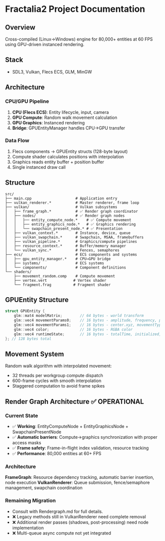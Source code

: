 # Fractalia2 Project Documentation

## Overview
Cross-compiled (Linux→Windows) engine for 80,000+ entities at 60 FPS using GPU-driven instanced rendering.

## Stack
- SDL3, Vulkan, Flecs ECS, GLM, MinGW

## Architecture

### CPU/GPU Pipeline
1. **CPU (Flecs ECS)**: Entity lifecycle, input, camera
2. **GPU Compute**: Random walk movement calculation  
3. **GPU Graphics**: Instanced rendering
4. **Bridge**: GPUEntityManager handles CPU→GPU transfer

### Data Flow
1. Flecs components → GPUEntity structs (128-byte layout)
2. Compute shader calculates positions with interpolation  
3. Graphics reads entity buffer + position buffer
4. Single instanced draw call

## Structure
```
src/
├── main.cpp                    # Application entry
├── vulkan_renderer.*           # Master renderer, frame loop
├── vulkan/                     # Vulkan subsystems
│   ├── frame_graph.*           # ✅ Render graph coordinator
│   ├── nodes/                  # ✅ Render graph nodes
│   │   ├── entity_compute_node.*    # ✅ Compute movement
│   │   ├── entity_graphics_node.*   # ✅ Graphics rendering
│   │   └── swapchain_present_node.* # ✅ Presentation
│   ├── vulkan_context.*        # Instance, device, queue
│   ├── vulkan_swapchain.*      # Swapchain, MSAA, framebuffers
│   ├── vulkan_pipeline.*       # Graphics/compute pipelines
│   ├── resource_context.*      # Buffer/memory manager
│   └── vulkan_sync.*           # Fences, semaphores
├── ecs/                        # ECS components and systems
│   ├── gpu_entity_manager.*    # CPU→GPU bridge
│   ├── systems/                # ECS systems
│   └── components/             # Component definitions
└── shaders/
    ├── movement_random.comp    # Compute movement
    ├── vertex.vert            # Vertex shader
    └── fragment.frag          # Fragment shader
```


## GPUEntity Structure
```cpp
struct GPUEntity {
    glm::mat4 modelMatrix;        // 64 bytes - world transform
    glm::vec4 movementParams0;    // 16 bytes - amplitude, frequency, phase, timeOffset  
    glm::vec4 movementParams1;    // 16 bytes - center.xyz, movementType
    glm::vec4 color;              // 16 bytes - RGBA color
    glm::vec4 runtimeState;       // 16 bytes - totalTime, initialized, stateTimer, entityState
}; // 128 bytes total
```

## Movement System
Random walk algorithm with interpolated movement:
- 32 threads per workgroup compute dispatch
- 600-frame cycles with smooth interpolation
- Staggered computation to avoid frame spikes

## Render Graph Architecture ✅ OPERATIONAL

### Current State
- ✅ **Working**: EntityComputeNode + EntityGraphicsNode + SwapchainPresentNode
- ✅ **Automatic barriers**: Compute→graphics synchronization with proper access masks
- ✅ **Frame safety**: Frame-in-flight index validation, resource tracking
- ✅ **Performance**: 80,000 entities at 60+ FPS

### Architecture
**FrameGraph**: Resource dependency tracking, automatic barrier insertion, node execution
**VulkanRenderer**: Queue submission, fence/semaphore management, swapchain coordination

### Remaining Migration
- Consult with Rendergraph.md for full details.
- ❌ Legacy methods still in VulkanRenderer need complete removal
- ❌ Additional render passes (shadows, post-processing) need node implementation
- ❌ Multi-queue async compute not yet integrated